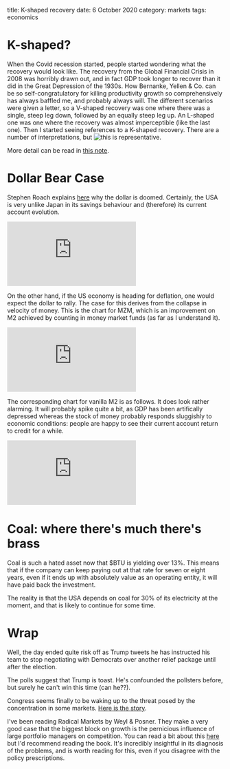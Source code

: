 title: K-shaped recovery
date: 6 October 2020
category: markets
tags: economics

# K-shaped?

When the Covid recession started, people started wondering what the recovery would look like.
The recovery from the Global Financial Crisis in 2008 was horribly drawn out, and in fact GDP took longer to recover than it did in the Great Depression of the 1930s. How Bernanke, Yellen & Co. can be so self-congratulatory for killing productivity growth so comprehensively has always baffled me, and probably always will.
The different scenarios were given a letter, so a V-shaped recovery was one where there was a single, steep leg down, followed by an equally steep leg up. An L-shaped one was one where the recovery was almost imperceptible (like the last one). Then I started seeing references to a K-shaped recovery. There are a number of interpretations, but ![this](https://i.redd.it/rzdwd5ec37q51.jpg) is representative. 

More detail can be read in
[this note](https://thereformedbroker.com/2020/10/05/whatever-comes-after-trump-and-biden-will-be-worse/).

# Dollar Bear Case

Stephen Roach explains [here](https://www.ft.com/content/46b1a230-8c6c-4feb-b617-21a520cc201b) why the dollar is doomed. Certainly, the USA is very unlike Japan in its savings behaviour and (therefore) its current account evolution.

<div class="embed-container"><iframe src="https://fred.stlouisfed.org/graph/graph-landing.php?g=wsLK&width=670&height=475" scrolling="no" frameborder="0" style="overflow:hidden;" allowTransparency="true" loading="lazy"></iframe></div><script src="https://fred.stlouisfed.org/graph/js/embed.js" type="text/javascript"></script>

On the other hand, if the US economy is heading for deflation, one would expect the dollar to rally. 
The case for this derives from the collapse in velocity of money. This is the chart for MZM, which is an improvement on M2 achieved by counting in money market funds (as far as I understand it).

<div class="embed-container"><iframe src="https://fred.stlouisfed.org/graph/graph-landing.php?g=wsMD&width=670&height=475" scrolling="no" frameborder="0" style="overflow:hidden;" allowTransparency="true" loading="lazy"></iframe></div><script src="https://fred.stlouisfed.org/graph/js/embed.js" type="text/javascript"></script>

The corresponding chart for vanilla M2 is as follows. It does look rather alarming. It will probably spike quite a bit, as GDP has been artifically depressed whereas the stock of money probably responds sluggishly to economic conditions: people are happy to see their current account return to credit for a while.

<div class="embed-container"><iframe src="https://fred.stlouisfed.org/graph/graph-landing.php?g=wmzz&width=670&height=475" scrolling="no" frameborder="0" style="overflow:hidden;" allowTransparency="true" loading="lazy"></iframe></div><script src="https://fred.stlouisfed.org/graph/js/embed.js" type="text/javascript"></script>


# Coal: where there's much there's brass

Coal is such a hated asset now that $BTU is yielding over 13%. This means that if the company can keep paying out at that rate for seven or eight years,  even if it ends up with absolutely value as an operating entity,  it will have paid back the investment.

The reality is that the USA depends on coal for 30% of its electricity at the moment, and that is likely to continue for some time.

# Wrap

Well, the day ended quite risk off as Trump  tweets he has instructed his team to stop negotiating with Democrats over another relief package until after the election. 

The polls suggest that Trump is toast. He's confounded the pollsters before, but surely he can't win this time (can he??).

Congress seems finally to be waking up to the threat posed by the concentration in some markets. 
[Here is the story](https://www.marketwatch.com/story/congress-should-consider-breaking-up-big-tech-and-limiting-acquisitions-11602015983?mod=article_inline).

I've been reading Radical Markets by Weyl & Posner. They make a very good case that the biggest block on growth is the pernicious influence of large portfolio managers on competition. 
You can read a bit about this [here](https://promarket.org/2018/05/03/glen-weyl-structure-capitalism-inherently-monopolistic/) but I'd recommend reading the book. It's incredibly insightful in its diagnosis of the problems, and is worth reading for this, even if you disagree with the policy prescriptions.
